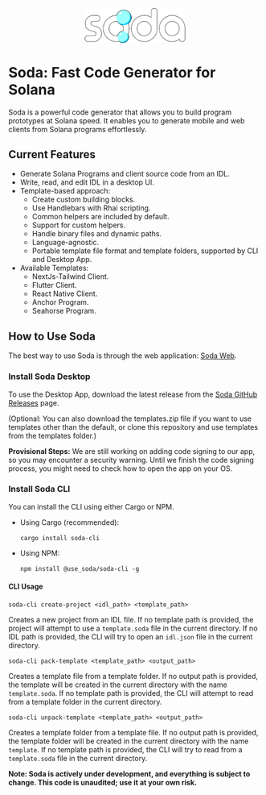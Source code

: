 <p align="center">
  <img src="https://github.com/Web3-Builders-Alliance/soda/blob/main/assets/soda.png?raw=true" width="200">
</p>

# Soda: Fast Code Generator for Solana

Soda is a powerful code generator that allows you to build program prototypes at Solana speed. It enables you to generate mobile and web clients from Solana programs effortlessly.

## Current Features

- Generate Solana Programs and client source code from an IDL.
- Write, read, and edit IDL in a desktop UI.
- Template-based approach:
  - Create custom building blocks.
  - Use Handlebars with Rhai scripting.
  - Common helpers are included by default.
  - Support for custom helpers.
  - Handle binary files and dynamic paths.
  - Language-agnostic.
  - Portable template file format and template folders, supported by CLI and Desktop App.
- Available Templates:
  - NextJs-Tailwind Client.
  - Flutter Client.
  - React Native Client.
  - Anchor Program.
  - Seahorse Program.

## How to Use Soda

The best way to use Soda is through the web application: [Soda Web](https://machine.usesoda.dev/).

### Install Soda Desktop

To use the Desktop App, download the latest release from the [Soda GitHub Releases](https://github.com/Web3-Builders-Alliance/soda/releases) page.

(Optional: You can also download the templates.zip file if you want to use templates other than the default, or clone this repository and use templates from the templates folder.)

**Provisional Steps:** We are still working on adding code signing to our app, so you may encounter a security warning. Until we finish the code signing process, you might need to check how to open the app on your OS.

### Install Soda CLI

You can install the CLI using either Cargo or NPM.

- Using Cargo (recommended):
  ```
  cargo install soda-cli
  ```

- Using NPM:
  ```
  npm install @use_soda/soda-cli -g
  ```

#### CLI Usage

```shell
soda-cli create-project <idl_path> <template_path>
```

Creates a new project from an IDL file. If no template path is provided, the project will attempt to use a `template.soda` file in the current directory. If no IDL path is provided, the CLI will try to open an `idl.json` file in the current directory.

```shell
soda-cli pack-template <template_path> <output_path>
```

Creates a template file from a template folder. If no output path is provided, the template will be created in the current directory with the name `template.soda`. If no template path is provided, the CLI will attempt to read from a template folder in the current directory.

```shell
soda-cli unpack-template <template_path> <output_path>
```

Creates a template folder from a template file. If no output path is provided, the template folder will be created in the current directory with the name `template`. If no template path is provided, the CLI will try to read from a `template.soda` file in the current directory.

**Note: Soda is actively under development, and everything is subject to change. This code is unaudited; use it at your own risk.**
